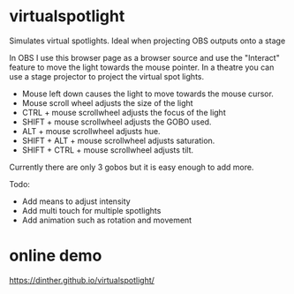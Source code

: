 # virtualspotlight
Simulates virtual spotlights. Ideal when projecting OBS outputs onto a stage

In OBS I use this browser page as a browser source and use the "Interact" feature to move the light towards the mouse pointer.
In a theatre you can use a stage projector to project the virtual spot lights.

- Mouse left down causes the light to move towards the mouse cursor.
- Mouse scroll wheel adjusts the size of the light
- CTRL + mouse scrollwheel adjusts the focus of the light
- SHIFT + mouse scrollwheel adjusts the GOBO used.
- ALT + mouse scrollwheel adjusts hue.
- SHIFT + ALT + mouse scrollwheel adjusts saturation.
- SHIFT + CTRL + mouse scrollwheel adjusts tilt.

Currently there are only 3 gobos but it is easy enough to add more.

Todo:

- Add means to adjust intensity
- Add multi touch for multiple spotlights
- Add animation such as rotation and movement

# online demo

https://dinther.github.io/virtualspotlight/


